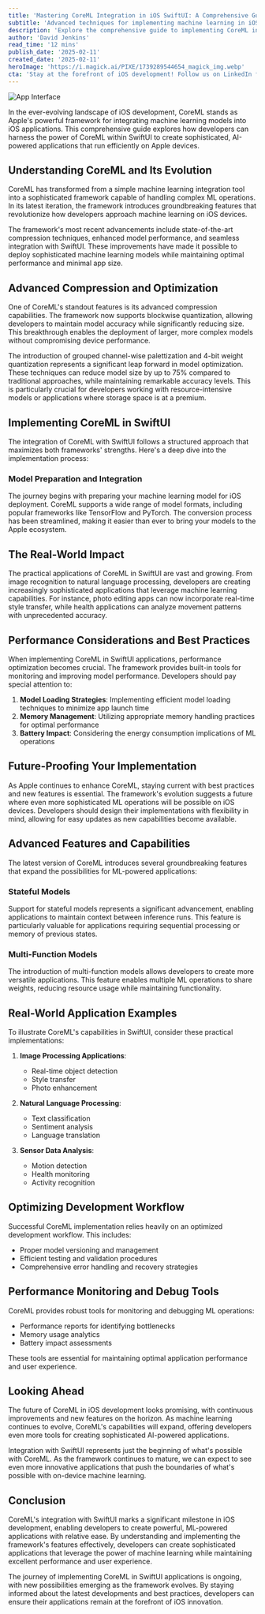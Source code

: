 ```yaml
---
title: 'Mastering CoreML Integration in iOS SwiftUI: A Comprehensive Guide to Machine Learning Implementation'
subtitle: 'Advanced techniques for implementing machine learning in iOS apps using CoreML and SwiftUI'
description: 'Explore the comprehensive guide to implementing CoreML in SwiftUI applications. Learn about advanced compression techniques, performance optimization, and real-world applications of machine learning in iOS development. Discover how to leverage CoreML's latest features for creating sophisticated AI-powered applications while maintaining optimal performance.'
author: 'David Jenkins'
read_time: '12 mins'
publish_date: '2025-02-11'
created_date: '2025-02-11'
heroImage: 'https://i.magick.ai/PIXE/1739289544654_magick_img.webp'
cta: 'Stay at the forefront of iOS development! Follow us on LinkedIn for regular updates on CoreML, SwiftUI, and other cutting-edge mobile development technologies.'
---
```


![App Interface](https://i.magick.ai/PIXE/1739289544658_magick_img.webp)

In the ever-evolving landscape of iOS development, CoreML stands as Apple's powerful framework for integrating machine learning models into iOS applications. This comprehensive guide explores how developers can harness the power of CoreML within SwiftUI to create sophisticated, AI-powered applications that run efficiently on Apple devices.

## Understanding CoreML and Its Evolution

CoreML has transformed from a simple machine learning integration tool into a sophisticated framework capable of handling complex ML operations. In its latest iteration, the framework introduces groundbreaking features that revolutionize how developers approach machine learning on iOS devices.

The framework's most recent advancements include state-of-the-art compression techniques, enhanced model performance, and seamless integration with SwiftUI. These improvements have made it possible to deploy sophisticated machine learning models while maintaining optimal performance and minimal app size.

## Advanced Compression and Optimization

One of CoreML's standout features is its advanced compression capabilities. The framework now supports blockwise quantization, allowing developers to maintain model accuracy while significantly reducing size. This breakthrough enables the deployment of larger, more complex models without compromising device performance.

The introduction of grouped channel-wise palettization and 4-bit weight quantization represents a significant leap forward in model optimization. These techniques can reduce model size by up to 75% compared to traditional approaches, while maintaining remarkable accuracy levels. This is particularly crucial for developers working with resource-intensive models or applications where storage space is at a premium.

## Implementing CoreML in SwiftUI

The integration of CoreML with SwiftUI follows a structured approach that maximizes both frameworks' strengths. Here's a deep dive into the implementation process:

### Model Preparation and Integration

The journey begins with preparing your machine learning model for iOS deployment. CoreML supports a wide range of model formats, including popular frameworks like TensorFlow and PyTorch. The conversion process has been streamlined, making it easier than ever to bring your models to the Apple ecosystem.

## The Real-World Impact

The practical applications of CoreML in SwiftUI are vast and growing. From image recognition to natural language processing, developers are creating increasingly sophisticated applications that leverage machine learning capabilities. For instance, photo editing apps can now incorporate real-time style transfer, while health applications can analyze movement patterns with unprecedented accuracy.

## Performance Considerations and Best Practices

When implementing CoreML in SwiftUI applications, performance optimization becomes crucial. The framework provides built-in tools for monitoring and improving model performance. Developers should pay special attention to:

1. **Model Loading Strategies**: Implementing efficient model loading techniques to minimize app launch time
2. **Memory Management**: Utilizing appropriate memory handling practices for optimal performance
3. **Battery Impact**: Considering the energy consumption implications of ML operations

## Future-Proofing Your Implementation

As Apple continues to enhance CoreML, staying current with best practices and new features is essential. The framework's evolution suggests a future where even more sophisticated ML operations will be possible on iOS devices. Developers should design their implementations with flexibility in mind, allowing for easy updates as new capabilities become available.

## Advanced Features and Capabilities

The latest version of CoreML introduces several groundbreaking features that expand the possibilities for ML-powered applications:

### Stateful Models

Support for stateful models represents a significant advancement, enabling applications to maintain context between inference runs. This feature is particularly valuable for applications requiring sequential processing or memory of previous states.

### Multi-Function Models

The introduction of multi-function models allows developers to create more versatile applications. This feature enables multiple ML operations to share weights, reducing resource usage while maintaining functionality.

## Real-World Application Examples

To illustrate CoreML's capabilities in SwiftUI, consider these practical implementations:

1. **Image Processing Applications**:
   - Real-time object detection
   - Style transfer
   - Photo enhancement

2. **Natural Language Processing**:
   - Text classification
   - Sentiment analysis
   - Language translation

3. **Sensor Data Analysis**:
   - Motion detection
   - Health monitoring
   - Activity recognition

## Optimizing Development Workflow

Successful CoreML implementation relies heavily on an optimized development workflow. This includes:

- Proper model versioning and management
- Efficient testing and validation procedures
- Comprehensive error handling and recovery strategies

## Performance Monitoring and Debug Tools

CoreML provides robust tools for monitoring and debugging ML operations:

- Performance reports for identifying bottlenecks
- Memory usage analytics
- Battery impact assessments

These tools are essential for maintaining optimal application performance and user experience.

## Looking Ahead

The future of CoreML in iOS development looks promising, with continuous improvements and new features on the horizon. As machine learning continues to evolve, CoreML's capabilities will expand, offering developers even more tools for creating sophisticated AI-powered applications.

Integration with SwiftUI represents just the beginning of what's possible with CoreML. As the framework continues to mature, we can expect to see even more innovative applications that push the boundaries of what's possible with on-device machine learning.

## Conclusion

CoreML's integration with SwiftUI marks a significant milestone in iOS development, enabling developers to create powerful, ML-powered applications with relative ease. By understanding and implementing the framework's features effectively, developers can create sophisticated applications that leverage the power of machine learning while maintaining excellent performance and user experience.

The journey of implementing CoreML in SwiftUI applications is ongoing, with new possibilities emerging as the framework evolves. By staying informed about the latest developments and best practices, developers can ensure their applications remain at the forefront of iOS innovation.